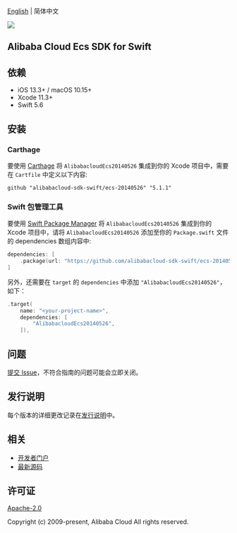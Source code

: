 [English](README.md) | 简体中文

![](https://aliyunsdk-pages.alicdn.com/icons/AlibabaCloud.svg)

## Alibaba Cloud Ecs SDK for Swift

## 依赖

- iOS 13.3+ / macOS 10.15+
- Xcode 11.3+
- Swift 5.6

## 安装

### Carthage

要使用 [Carthage](https://github.com/Carthage/Carthage) 将 `AlibabacloudEcs20140526` 集成到你的 Xcode 项目中，需要在 `Cartfile` 中定义以下内容:

```ogdl
github "alibabacloud-sdk-swift/ecs-20140526" "5.1.1"
```

### Swift 包管理工具

要使用 [Swift Package Manager](https://swift.org/package-manager/) 将 `AlibabacloudEcs20140526` 集成到你的 Xcode 项目中，请将 `AlibabacloudEcs20140526` 添加至你的 `Package.swift` 文件的 dependencies 数组内容中:

```swift
dependencies: [
    .package(url: "https://github.com/alibabacloud-sdk-swift/ecs-20140526.git", from: "5.1.1")
]
```

另外，还需要在 `target` 的 `dependencies` 中添加 `"AlibabacloudEcs20140526"`，如下：

```swift
.target(
    name: "<your-project-name>",
    dependencies: [
        "AlibabacloudEcs20140526",
    ]),
```

## 问题

[提交 Issue](https://github.com/alibabacloud-sdk-swift/ecs-20140526/issues/new)，不符合指南的问题可能会立即关闭。

## 发行说明

每个版本的详细更改记录在[发行说明](./ChangeLog.txt)中。

## 相关

* [开发者门户](https://next.api.aliyun.com/home)
* [最新源码](https://github.com/alibabacloud-sdk-swift/ecs-20140526)

## 许可证

[Apache-2.0](http://www.apache.org/licenses/LICENSE-2.0)

Copyright (c) 2009-present, Alibaba Cloud All rights reserved.
